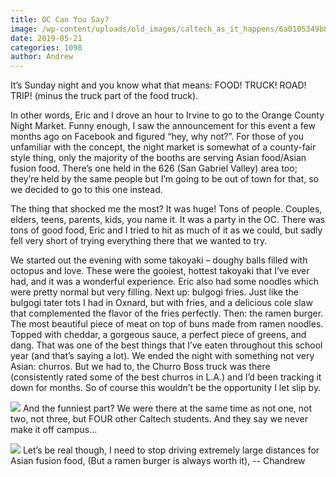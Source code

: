 ```yaml
---
title: OC Can You Say?
image: /wp-content/uploads/old_images/caltech_as_it_happens/6a0105349b8251970b0240a4ad31c6200b.jpg
date: 2019-05-21
categories: 1098
author: Andrew
---
```


It’s Sunday night and you know what that means: FOOD! TRUCK! ROAD! TRIP! (minus the truck part of the food truck).

In other words, Eric and I drove an hour to Irvine to go to the Orange County Night Market. Funny enough, I saw the announcement for this event a few months ago on Facebook and figured “hey, why not?”. For those of you unfamiliar with the concept, the night market is somewhat of a county-fair style thing, only the majority of the booths are serving Asian food/Asian fusion food. There’s one held in the 626 (San Gabriel Valley) area too; they’re held by the same people but I’m going to be out of town for that, so we decided to go to this one instead.

The thing that shocked me the most? It was huge! Tons of people. Couples, elders, teens, parents, kids, you name it. It was a party in the OC. There was tons of good food, Eric and I tried to hit as much of it as we could, but sadly fell very short of trying everything there that we wanted to try.

We started out the evening with some takoyaki – doughy balls filled with octopus and love. These were the gooiest, hottest takoyaki that I’ve ever had, and it was a wonderful experience. Eric also had some noodles which were pretty normal but very filling. Next up: bulgogi fries. Just like the bulgogi tater tots I had in Oxnard, but with fries, and a delicious cole slaw that complemented the flavor of the fries perfectly. Then: the ramen burger. The most beautiful piece of meat on top of buns made from ramen noodles. Topped with cheddar, a gorgeous sauce, a perfect piece of greens, and dang. That was one of the best things that I’ve eaten throughout this school year (and that’s saying a lot). We ended the night with something not very Asian: churros. But we had to, the Churro Boss truck was there (consistently rated some of the best churros in L.A.) and I’d been tracking it down for months. So of course this wouldn’t be the opportunity I let slip by.


![](/old_images/caltech_as_it_happens/6a0105349b8251970b0240a4ad31d0200b.jpg)
And the funniest part? We were there at the same time as not one, not two, not three, but FOUR other Caltech students. And they say we never make it off campus…


![](/old_images/caltech_as_it_happens/6a0105349b8251970b0240a4ad31d6200b.jpg)
Let’s be real though, I need to stop driving extremely large distances for Asian fusion food,
(But a ramen burger is always worth it),
-- Chandrew
